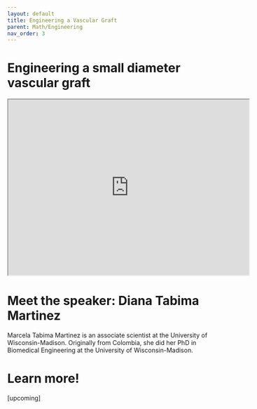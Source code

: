 ```yaml
---
layout: default
title: Engineering a Vascular Graft
parent: Math/Engineering
nav_order: 3
---
```


# Engineering a small diameter vascular graft

<iframe width="550" height="400"
    src="https://youtube.com/embed/_VN90TWkQnQ">
</iframe>

# Meet the speaker: Diana Tabima Martinez

Marcela Tabima Martinez is an associate scientist at the University of Wisconsin-Madison. Originally from Colombia, she did her PhD in Biomedical Engineering at the University of Wisconsin-Madison.

# Learn more!

[upcoming]